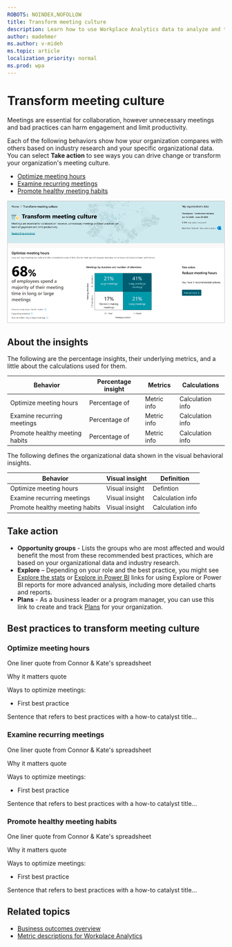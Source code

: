 ```yaml
---
ROBOTS: NOINDEX,NOFOLLOW
title: Transform meeting culture
description: Learn how to use Workplace Analytics data to analyze and transform your organization's meeting culture
author: madehmer
ms.author: v-mideh
ms.topic: article
localization_priority: normal 
ms.prod: wpa
---
```


# Transform meeting culture

Meetings are essential for collaboration, however unnecessary meetings and bad practices can harm engagement and limit productivity.

Each of the following behaviors show how your organization compares with others based on industry research and your specific organizational data. You can select **Take action** to see ways you can drive change or transform your organization's meeting culture.

* [Optimize meeting hours](#optimize-meeting-hours)
* [Examine recurring meetings](#examine-recurring-meetings)
* [Promote healthy meeting habits](#promote-healthy-meeting-habits)

![Transform meeting culture page](../images/wpa/use/transform-meetings.png)

## About the insights

The following are the percentage insights, their underlying metrics, and a little about the calculations used for them.

<!-- ![Meeting culture percentage insight] < add a visual similar to (../images/wpa/use/accelerate-change-percent.png)  -->

|Behavior |Percentage insight | Metrics |Calculations |
|---------|--------|--------------------|----------------------|
|Optimize meeting hours |Percentage of  |Metric info|Calculation info |
|Examine recurring meetings |Percentage of  |Metric info |Calculation info |
|Promote healthy meeting habits |Percentage of  |Metric info |Calculation info |

The following defines the organizational data shown in the visual behavioral insights.

<!-- ![Meeting culture visual insight] < add a visual similar to (../images/wpa/use/accelerate-change-visual.png)  -->

|Behavior |Visual insight | Definition |
|---------|--------|----------------------|
|Optimize meeting hours  |Visual insight  |Defintion |
|Examine recurring meetings |Visual insight  |Calculation info |
|Promote healthy meeting habits |Visual insight  |Calculation info |

## Take action

* **Opportunity groups** - Lists the groups who are most affected and would benefit the most from these recommended best practices, which are based on your organizational data and industry research.
* **Explore**  – Depending on your role and the best practice, you might see [Explore the stats](explore-intro.md) or [Explore in Power BI](../tutorials/power-bi-intro.md) links for using Explore or Power BI reports for more advanced analysis, including more detailed charts and reports.
* **Plans** - As a business leader or a program manager, you can use this link to create and track [Plans](../Tutorials/solutionsv2-intro.md) for your organization.

## Best practices to transform meeting culture

### Optimize meeting hours

One liner quote from Connor & Kate's spreadsheet

Why it matters quote

Ways to optimize meetings: 

* First best practice

Sentence that refers to best practices with a how-to catalyst title...

### Examine recurring meetings

One liner quote from Connor & Kate's spreadsheet

Why it matters quote

Ways to optimize meetings: 

* First best practice

Sentence that refers to best practices with a how-to catalyst title...

### Promote healthy meeting habits

One liner quote from Connor & Kate's spreadsheet

Why it matters quote

Ways to optimize meetings: 

* First best practice

Sentence that refers to best practices with a how-to catalyst title...

## Related topics

* [Business outcomes overview](insights.md)
* [Metric descriptions for Workplace Analytics](metric-definitions.md)
